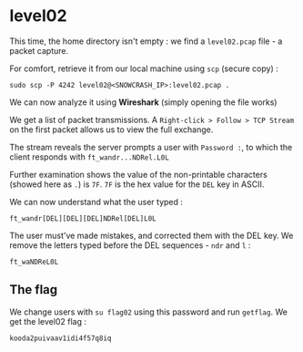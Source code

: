 # level02

This time, the home directory isn't empty : we find a `level02.pcap` file - a packet capture.

For comfort, retrieve it from our local machine using `scp` (secure copy) :

```
sudo scp -P 4242 level02@<SNOWCRASH_IP>:level02.pcap .
```

We can now analyze it using **Wireshark** (simply opening the file works)

We get a list of packet transmissions.
A `Right-click > Follow > TCP Stream` on the first packet allows us to view the full exchange.

The stream reveals the server prompts a user with `Password :`, to which the client responds with `ft_wandr...NDRel.L0L`

Further examination shows the value of the non-printable characters (showed here as `.`) is `7F`. `7F` is the hex value for the `DEL` key in ASCII.

We can now understand what the user typed :

```
ft_wandr[DEL][DEL][DEL]NDRel[DEL]L0L
```

The user must've made mistakes, and corrected them with the DEL key. We remove the letters typed before the DEL sequences - `ndr` and `l` :

```
ft_waNDReL0L
```

## The flag

We change users with `su flag02` using this password and run `getflag`. We get the level02 flag :

```
kooda2puivaav1idi4f57q8iq
```